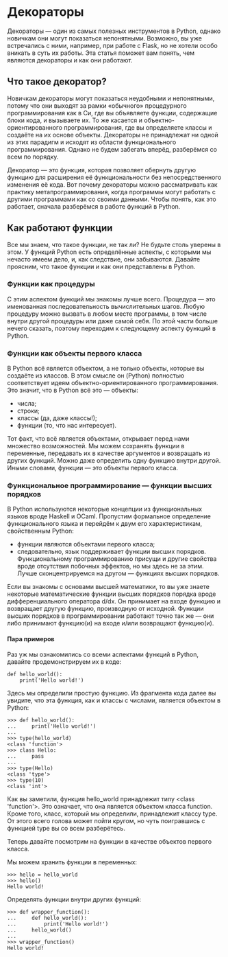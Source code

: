 # Декораторы
Декораторы — один из самых полезных инструментов в Python, однако новичкам они могут показаться непонятными. Возможно, вы уже встречались с ними, например, при работе с Flask, но не хотели особо вникать в суть их работы. Эта статья поможет вам понять, чем являются декораторы и как они работают.
## Что такое декоратор?
Новичкам декораторы могут показаться неудобными и непонятными, потому что они выходят за рамки «обычного» процедурного программирования как в Си, где вы объявляете функции, содержащие блоки кода, и вызываете их. То же касается и объектно-ориентированного программирования, где вы определяете классы и создаёте на их основе объекты. Декораторы не принадлежат ни одной из этих парадигм и исходят из области функционального программирования. Однако не будем забегать вперёд, разберёмся со всем по порядку.

Декоратор — это функция, которая позволяет обернуть другую функцию для расширения её функциональности без непосредственного изменения её кода. Вот почему декораторы можно рассматривать как практику метапрограммирования, когда программы могут работать с другими программами как со своими данными. Чтобы понять, как это работает, сначала разберёмся в работе функций в Python.
## Как работают функции
Все мы знаем, что такое функции, не так ли? Не будьте столь уверены в этом. У функций Python есть определённые аспекты, с которыми мы нечасто имеем дело, и, как следствие, они забываются. Давайте проясним, что такое функции и как они представлены в Python.
### Функции как процедуры
С этим аспектом функций мы знакомы лучше всего. Процедура — это именованная последовательность вычислительных шагов. Любую процедуру можно вызвать в любом месте программы, в том числе внутри другой процедуры или даже самой себя. По этой части больше нечего сказать, поэтому переходим к следующему аспекту функций в Python.
### Функции как объекты первого класса
В Python всё является объектом, а не только объекты, которые вы создаёте из классов. В этом смысле он (Python) полностью соответствует идеям объектно-ориентированного программирования. Это значит, что в Python всё это — объекты:

* числа;
* строки;
* классы (да, даже классы!);
* функции (то, что нас интересует).

Тот факт, что всё является объектами, открывает перед нами множество возможностей. Мы можем сохранять функции в переменные, передавать их в качестве аргументов и возвращать из других функций. Можно даже определить одну функцию внутри другой. Иными словами, функции — это объекты первого класса.
### Функциональное программирование — функции высших порядков
В Python используются некоторые концепции из функциональных языков вроде Haskell и OCaml. Пропустим формальное определение функционального языка и перейдём к двум его характеристикам, свойственным Python:

* функции являются объектами первого класса;
* следовательно, язык поддерживает функции высших порядков.
Функциональному программированию присущи и другие свойства вроде отсутствия побочных эффектов, но мы здесь не за этим. Лучше сконцентрируемся на другом — функциях высших порядков.

Если вы знакомы с основами высшей математики, то вы уже знаете некоторые математические функции высших порядков порядка вроде дифференциального оператора d/dx. Он принимает на входе функцию и возвращает другую функцию, производную от исходной. Функции высших порядков в программировании работают точно так же — они либо принимают функцию(и) на входе и/или возвращают функцию(и).

#### Пара примеров
Раз уж мы ознакомились со всеми аспектами функций в Python, давайте продемонстрируем их в коде:
```
def hello_world():
    print('Hello world!')
```
Здесь мы определили простую функцию. Из фрагмента кода далее вы увидите, что эта функция, как и классы с числами, является объектом в Python:

```
>>> def hello_world():
...     print('Hello world!')
...
>>> type(hello_world)
<class 'function'>
>>> class Hello:
...     pass
...
>>> type(Hello)
<class 'type'>
>>> type(10)
<class 'int'>
```
Как вы заметили, функция hello_world принадлежит типу <class 'function'>. Это означает, что она является объектом класса function. Кроме того, класс, который мы определили, принадлежит классу type. От этого всего голова может пойти кругом, но чуть поигравшись с функцией type вы со всем разберётесь.

Теперь давайте посмотрим на функции в качестве объектов первого класса.

Мы можем хранить функции в переменных:
```
>>> hello = hello_world
>>> hello()
Hello world!
```
Определять функции внутри других функций:
```
>>> def wrapper_function():
...     def hello_world():
...         print('Hello world!')
...     hello_world()
...
>>> wrapper_function()
Hello world!
```

```

```

```

```

